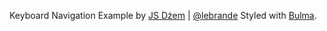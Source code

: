 Keyboard Navigation Example by [JS Dżem](https://www.youtube.com/channel/UCqawL4rsFulZi1zjpromBNQ) | [@lebrande](https://twitter.com/le_brande)
Styled with [Bulma](https://bulma.io/).